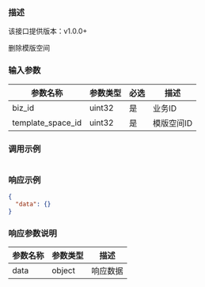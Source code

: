 ### 描述

该接口提供版本：v1.0.0+

删除模版空间

### 输入参数

| 参数名称     | 参数类型     | 必选   | 描述             |
| ------------ | ------------ | ------ | ---------------- |
| biz_id | uint32 | 是   | 业务ID   |
| template_space_id | uint32 | 是 | 模版空间ID |

### 调用示例

```json

```

### 响应示例

```json
{
  "data": {}
}
```

### 响应参数说明

| 参数名称     | 参数类型   | 描述                           |
| ------------ | ---------- | ------------------------------ |
|       data       |      object      |            响应数据                  |